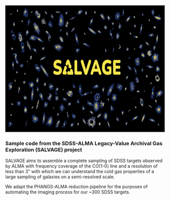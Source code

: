<a name="readme-top"></a>
<!-- PROJECT LOGO -->
<br />
<div align="left">
  <a href="https://github.com/sj-wilkinson/SALVAGE">
    <img src="SALVAGE.png" alt="Logo" width="800" height="400">
  </a>
  </p>
</div>



### Sample code from the SDSS-ALMA Legacy-Value Archival Gas Exploration (SALVAGE) project ###

SALVAGE aims to assemble a complete sampling of SDSS targets observed by ALMA with frequency coverage of the CO(1-0) line and a resolution of less than 3" with which we can understand the cold gas properties of a large sampling of galaxies on a semi-resolved scale. 

We adapt the PHANGS-ALMA reduction pipeline for the purposes of automating the imaging process for our ~300 SDSS targets. 

